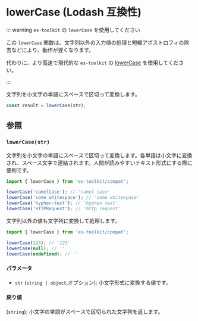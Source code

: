 # lowerCase (Lodash 互換性)

::: warning `es-toolkit` の `lowerCase` を使用してください

この `lowerCase` 関数は、文字列以外の入力値の処理と短縮アポストロフィの除去などにより、動作が遅くなります。

代わりに、より高速で現代的な `es-toolkit` の [lowerCase](../../string/lowerCase.md) を使用してください。

:::

文字列を小文字の単語にスペースで区切って変換します。

```typescript
const result = lowerCase(str);
```

## 参照

### `lowerCase(str)`

文字列を小文字の単語にスペースで区切って変換します。各単語は小文字に変換され、スペース文字で連結されます。人間が読みやすいテキスト形式にする際に便利です。

```typescript
import { lowerCase } from 'es-toolkit/compat';

lowerCase('camelCase'); // 'camel case'
lowerCase('some whitespace'); // 'some whitespace'
lowerCase('hyphen-text'); // 'hyphen text'
lowerCase('HTTPRequest'); // 'http request'
```

文字列以外の値も文字列に変換して処理します。

```typescript
import { lowerCase } from 'es-toolkit/compat';

lowerCase(123); // '123'
lowerCase(null); // ''
lowerCase(undefined); // ''
```

#### パラメータ

- `str` (`string | object`,オプション): 小文字形式に変換する値です。

#### 戻り値

(`string`): 小文字の単語がスペースで区切られた文字列を返します。
